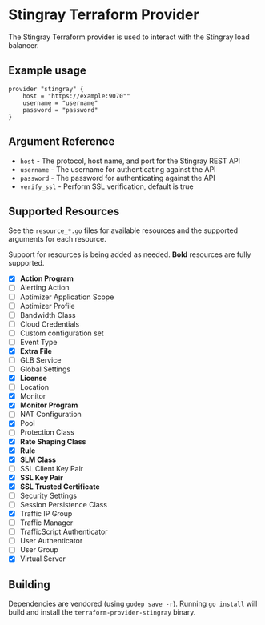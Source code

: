 # Stingray Terraform Provider

The Stingray Terraform provider is used to interact with the Stingray
load balancer.

## Example usage

```
provider "stingray" {
	host = "https://example:9070""
	username = "username"
	password = "password"
}
```

## Argument Reference

* `host` - The protocol, host name, and port for the Stingray REST API
* `username` - The username for authenticating against the API
* `password` - The password for authenticating against the API
* `verify_ssl` - Perform SSL verification, default is true

## Supported Resources

See the `resource_*.go` files for available resources and the
supported arguments for each resource.

Support for resources is being added as needed. **Bold** resources are
fully supported.

- [x] **Action Program**
- [ ] Alerting Action
- [ ] Aptimizer Application Scope
- [ ] Aptimizer Profile
- [ ] Bandwidth Class
- [ ] Cloud Credentials
- [ ] Custom configuration set
- [ ] Event Type
- [x] **Extra File**
- [ ] GLB Service
- [ ] Global Settings
- [x] **License**
- [ ] Location
- [x] Monitor
- [x] **Monitor Program**
- [ ] NAT Configuration
- [x] Pool
- [ ] Protection Class
- [x] **Rate Shaping Class**
- [x] **Rule**
- [x] **SLM Class**
- [ ] SSL Client Key Pair
- [x] **SSL Key Pair** 
- [x] **SSL Trusted Certificate**
- [ ] Security Settings
- [ ] Session Persistence Class
- [x] Traffic IP Group
- [ ] Traffic Manager
- [ ] TrafficScript Authenticator
- [ ] User Authenticator
- [ ] User Group
- [x] Virtual Server

## Building

Dependencies are vendored (using `godep save -r`). Running `go
install` will build and install the `terraform-provider-stingray`
binary.
